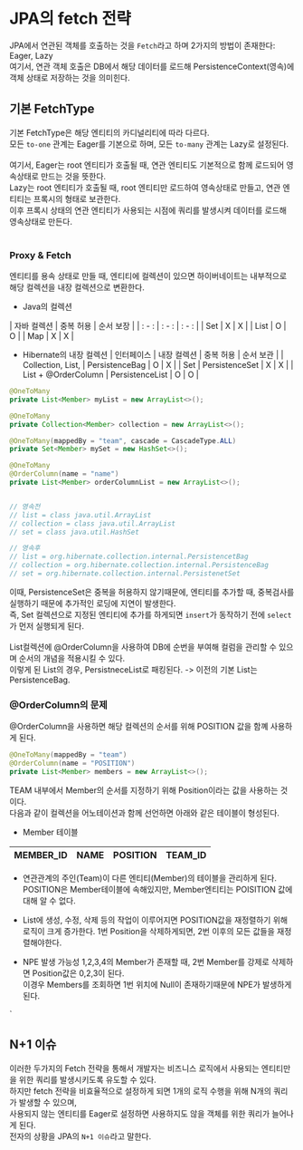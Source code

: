 # JPA의 fetch 전략

JPA에서 연관된 객체를 호출하는 것을 `Fetch`라고 하며 2가지의 방법이 존재한다: Eager, Lazy<br>
여기서, 연관 객체 호출은 DB에서 해당 데이터를 로드해 PersistenceContext(영속)에 객체 상태로 저장하는 것을 의미힌다.<br>

## 기본 FetchType

기본 FetchType은 해당 엔티티의 카디널리티에 따라 다르다.<br>
모든 `to-one` 관계는 Eager를 기본으로 하며, 모든 `to-many` 관계는 Lazy로 설정된다.<br>
<br>
여기서, Eager는 root 엔티티가 호출될 때, 연관 엔티티도 기본적으로 함께 로드되어 영속상태로 만드는 것을 뜻한다.<br>
Lazy는 root 엔티티가 호출될 때, root 엔티티만 로드하여 영속상태로 만들고, 연관 엔티티는 프록시의 형태로 보관한다.<br>
이후 프록시 상태의 연관 엔티티가 사용되는 시점에 쿼리를 발생시켜 데이터를 로드해 영속상태로 만든다.<br>
<br>

### Proxy & Fetch
엔티티를 용속 상태로 만들 때, 엔티티에 컬렉션이 있으면 하이버네이트는 내부적으로 해당 컬렉션을 내장 컬렉션으로 변환한다.<br>

- Java의 컬렉션

| 자바 컬렉션 | 중복 허용 | 순서 보장 |
| : - :    |  : - :  | : - :   |
| Set    | X | X |
| List | O | O |
| Map | X | X |

- Hibernate의 내장 컬렉션
| 인터페이스 | 내장 컬렉션 | 중복 허용 | 순서 보관 |
| Collection, List, | PersistenceBag | O | X |
| Set | PersistenceSet | X | X |
| List + @OrderColumn | PersistenceList | O | O |

```Java
@OneToMany
private List<Member> myList = new ArrayList<>();

@OneToMany
private Collection<Member> collection = new ArrayList<>();

@OneToMany(mappedBy = "team", cascade = CascadeType.ALL)
private Set<Member> mySet = new HashSet<>();

@OneToMany
@OrderColumn(name = "name")
private List<Member> orderColumnList = new ArrayList<>();


// 영속전
// list = class java.util.ArrayList
// collection = class java.util.ArrayList
// set = class java.util.HashSet

// 영속후
// list = org.hibernate.collection.internal.PersistencetBag
// collection = org.hibernate.collection.internal.PersistenceBag
// set = org.hibernate.collection.internal.PersistenetSet


```

이때, PersistenceSet은 중복을 허용하지 않기때문에, 엔티티를 추가할 때, 중복검사를 실행하기 때문에 추가적인 로딩에 지연이 발생한다.<br>
즉, Set 컬렉션으로 지정된 엔티티에 추가를 하게되면 `insert`가 동작하기 전에 `select`가 먼저 실행되게 된다.<br>
<br>
List컬렉션에 @OrderColumn을 사용하여 DB에 순번을 부여해 컬럼을 관리할 수 있으며 순서의 개념을 적용시킬 수 있다.<br>
이렇게 된 List의 경우, PersistneceList로 패킹된다. -> 이전의 기본 List는 PersistenceBag.<br>

### @OrderColumn의 문제
@OrderColumn을 사용하면 해당 컬렉션의 순서를 위해 POSITION 값을 함꼐 사용하게 된다.<br>
```java
@OneToMany(mappedBy = "team")
@OrderColumn(name = "POSITION")
private List<Member> members = new ArrayList<>();
```

TEAM 내부에서 Member의 순서를 지정하기 위해 Position이라는 값을 사용하는 것이다.<br>
다음과 같이 컬렉션을 어노테이션과 함께 선언하면 아래와 같은 테이블이 형성된다.

- Member 테이블

| MEMBER_ID | NAME | POSITION | TEAM_ID |
| :-: | :-: | :-: | :-: |

- 연관관계의 주인(Team)이 다른 엔티티(Member)의 테이블을 관리하게 된다.
    POSITION은 Member테이블에 속해있지만, Member엔티티는 POISITION 값에 대해 알 수 없다.<br>

- List에 생성, 수정, 삭제 등의 작업이 이루어지면 POSITION값을 재정렬하기 위해 로직이 크게 증가한다.
    1번 Position을 삭제하게되면, 2번 이후의 모든 값들을 재정렬해야한다.<br>

- NPE 발생 가능성
    1,2,3,4의 Member가 존재할 때, 2번 Member를 강제로 삭제하면 Position값은 0,2,3이 된다.<br>
    이경우 Members를 조회하면 1번 위치에 Null이 존재하기때문에 NPE가 발생하게 된다.<br>

`

## N+1 이슈

이러한 두가지의 Fetch 전략을 통해서 개발자는 비즈니스 로직에서 사용되는 엔티티만을 위한 쿼리를 발생시키도록 유도할 수 있다.<br>
하지만 fetch 전략을 비효율적으로 설정하게 되면 1개의 로직 수행을 위해 N개의 쿼리가 발생할 수 있으며,<br>
사용되지 않는 엔티티를 Eager로 설정하면 사용하지도 않을 객체를 위한 쿼리가 늘어나게 된다.<br>
전자의 상황을 JPA의 `N+1 이슈`라고 말한다.<br>






